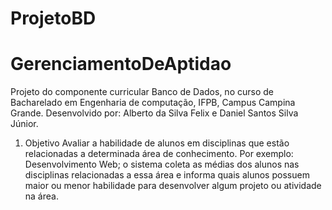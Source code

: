 # ProjetoBD

# GerenciamentoDeAptidao
Projeto do componente curricular Banco de Dados,
no curso de Bacharelado em Engenharia de computação, IFPB, Campus Campina Grande. 
Desenvolvido por: Alberto da Silva Felix e Daniel Santos Silva Júnior.

1. Objetivo
	Avaliar a habilidade de alunos em disciplinas que estão relacionadas a determinada área de conhecimento. 
  Por exemplo: Desenvolvimento Web; o sistema coleta as médias dos alunos nas disciplinas relacionadas a essa área
  e informa quais alunos possuem maior ou menor habilidade para desenvolver algum projeto ou atividade na área.
